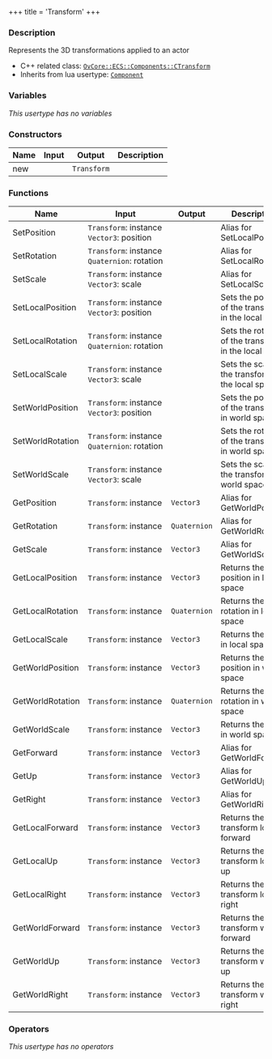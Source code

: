+++
title = 'Transform'
+++

### Description
Represents the 3D transformations applied to an actor

- C++ related class: [`OvCore::ECS::Components::CTransform`](https://github.com/Overload-Technologies/Overload/tree/main/Sources/Overload/OvCore/include/OvCore/ECS/Components/CTransform.h)
- Inherits from lua usertype: [`Component`](../Component)

### Variables
_This usertype has no variables_

### Constructors
|Name|Input|Output|Description|
|-|-|-|-|
|new||`Transform`||

### Functions
|Name|Input|Output|Description|
|-|-|-|-|
|SetPosition|`Transform`:&nbsp;instance<br>`Vector3`:&nbsp;position<br>||Alias for SetLocalPosition|
|SetRotation|`Transform`:&nbsp;instance<br>`Quaternion`:&nbsp;rotation<br>||Alias for SetLocalRotation|
|SetScale|`Transform`:&nbsp;instance<br>`Vector3`:&nbsp;scale<br>||Alias for SetLocalScale|
|SetLocalPosition|`Transform`:&nbsp;instance<br>`Vector3`:&nbsp;position<br>||Sets the position of the transform in the local space|
|SetLocalRotation|`Transform`:&nbsp;instance<br>`Quaternion`:&nbsp;rotation<br>||Sets the rotation of the transform in the local space|
|SetLocalScale|`Transform`:&nbsp;instance<br>`Vector3`:&nbsp;scale<br>||Sets the scale of the transform in the local space|
|SetWorldPosition|`Transform`:&nbsp;instance<br>`Vector3`:&nbsp;position<br>||Sets the position of the transform in world space|
|SetWorldRotation|`Transform`:&nbsp;instance<br>`Quaternion`:&nbsp;rotation<br>||Sets the rotation of the transform in world space|
|SetWorldScale|`Transform`:&nbsp;instance<br>`Vector3`:&nbsp;scale<br>||Sets the scale of the transform in world space|
|GetPosition|`Transform`:&nbsp;instance<br>|`Vector3`|Alias for GetWorldPosition|
|GetRotation|`Transform`:&nbsp;instance<br>|`Quaternion`|Alias for GetWorldRotation|
|GetScale|`Transform`:&nbsp;instance<br>|`Vector3`|Alias for GetWorldScale|
|GetLocalPosition|`Transform`:&nbsp;instance<br>|`Vector3`|Returns the position in local space|
|GetLocalRotation|`Transform`:&nbsp;instance<br>|`Quaternion`|Returns the rotation in local space|
|GetLocalScale|`Transform`:&nbsp;instance<br>|`Vector3`|Returns the scale in local space|
|GetWorldPosition|`Transform`:&nbsp;instance<br>|`Vector3`|Returns the position in world space|
|GetWorldRotation|`Transform`:&nbsp;instance<br>|`Quaternion`|Returns the rotation in world space|
|GetWorldScale|`Transform`:&nbsp;instance<br>|`Vector3`|Returns the scale in world space|
|GetForward|`Transform`:&nbsp;instance<br>|`Vector3`|Alias for GetWorldForward|
|GetUp|`Transform`:&nbsp;instance<br>|`Vector3`|Alias for GetWorldUp|
|GetRight|`Transform`:&nbsp;instance<br>|`Vector3`|Alias for GetWorldRight|
|GetLocalForward|`Transform`:&nbsp;instance<br>|`Vector3`|Returns the transform local forward|
|GetLocalUp|`Transform`:&nbsp;instance<br>|`Vector3`|Returns the transform local up|
|GetLocalRight|`Transform`:&nbsp;instance<br>|`Vector3`|Returns the transform local right|
|GetWorldForward|`Transform`:&nbsp;instance<br>|`Vector3`|Returns the transform world forward|
|GetWorldUp|`Transform`:&nbsp;instance<br>|`Vector3`|Returns the transform world up|
|GetWorldRight|`Transform`:&nbsp;instance<br>|`Vector3`|Returns the transform world right|

### Operators
_This usertype has no operators_
